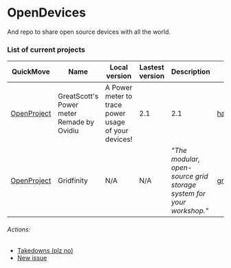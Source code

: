 # OpenDevices
And repo to share open source devices with all the world.

### List of current projects ###

|QuickMove|Name|Local version|Lastest version|Description|Source|
|---------|----|-------------|---------------|-----------|------|
|[OpenProject](./GreatScott's%20Power%20meter%20Remade%20by%20Ovidiu)|GreatScott's Power meter Remade by Ovidiu|A Power meter to trace power usage of your devices!|2.1|2.1|[hackaday.io](http://bit.ly/3hxoMJP)|
|[OpenProject](./Gridfinity)|Gridfinity|N/A|N/A|*"The modular, open-source grid storage system for your workshop."*|[gridfinity.xyz](http://bit.ly/3I53X3l)|


###### Actions: 
- [Takedowns (plz no)](http://bit.ly/3YyMDJG)
- [New issue](http://bit.ly/3FIrBjd)
######